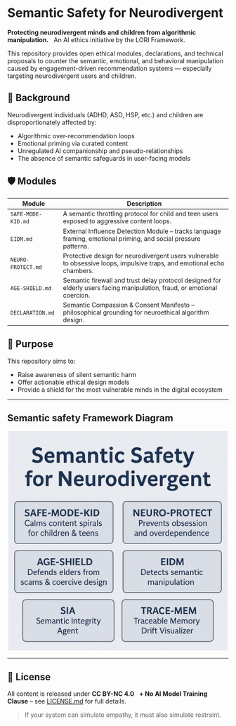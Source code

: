 # Semantic Safety for Neurodivergent

**Protecting neurodivergent minds and children from algorithmic manipulation.**  
An AI ethics initiative by the LORI Framework.

This repository provides open ethical modules, declarations, and technical proposals to counter the semantic, emotional, and behavioral manipulation caused by engagement-driven recommendation systems — especially targeting neurodivergent users and children.

## 🧠 Background

Neurodivergent individuals (ADHD, ASD, HSP, etc.) and children are disproportionately affected by:
- Algorithmic over-recommendation loops
- Emotional priming via curated content
- Unregulated AI companionship and pseudo-relationships
- The absence of semantic safeguards in user-facing models

## 🛡 Modules

| Module | Description |
|--------|-------------|
| `SAFE-MODE-KID.md` | A semantic throttling protocol for child and teen users exposed to aggressive content loops. |
| `EIDM.md` | External Influence Detection Module – tracks language framing, emotional priming, and social pressure patterns. |
| `NEURO-PROTECT.md` | Protective design for neurodivergent users vulnerable to obsessive loops, impulsive traps, and emotional echo chambers. |
| `AGE-SHIELD.md` | Semantic firewall and trust delay protocol designed for elderly users facing manipulation, fraud, or emotional coercion. |
| `DECLARATION.md` | Semantic Compassion & Consent Manifesto – philosophical grounding for neuroethical algorithm design. |


## 📢 Purpose

This repository aims to:
- Raise awareness of silent semantic harm
- Offer actionable ethical design models
- Provide a shield for the most vulnerable minds in the digital ecosystem

----

## Semantic safety Framework Diagram

<p align="center">
<img src="./images/semantic_safety_for_neurodivergent.jpeg" alt="semantic safety for neurodivergent" width="500">
</p>

---

## 📜 License

All content is released under **CC BY-NC 4.0**  
**+ No AI Model Training Clause** – see [LICENSE.md](LICENSE.md) for full details.

> If your system can simulate empathy, it must also simulate restraint.

